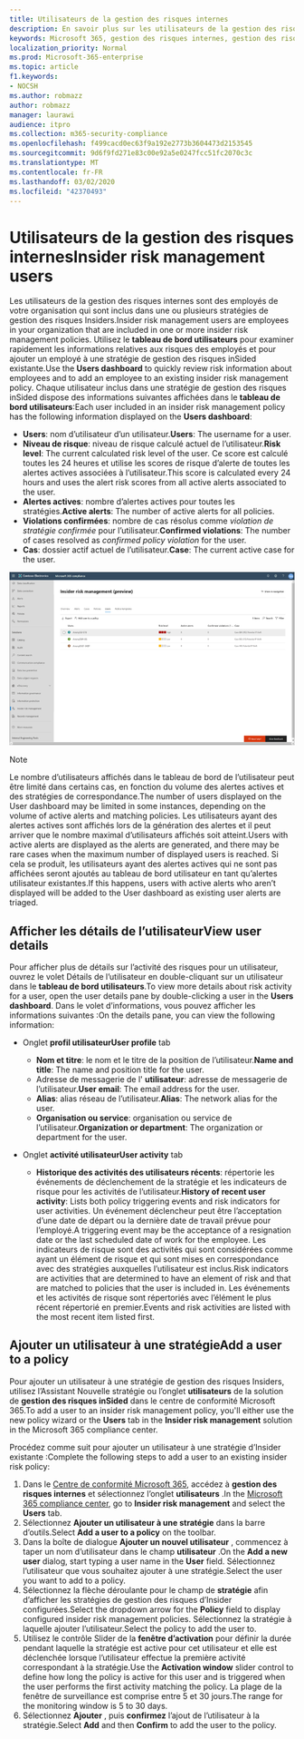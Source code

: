 ```yaml
---
title: Utilisateurs de la gestion des risques internes
description: En savoir plus sur les utilisateurs de la gestion des risques internes dans Microsoft 365
keywords: Microsoft 365, gestion des risques internes, gestion des risques, conformité
localization_priority: Normal
ms.prod: Microsoft-365-enterprise
ms.topic: article
f1.keywords:
- NOCSH
ms.author: robmazz
author: robmazz
manager: laurawi
audience: itpro
ms.collection: m365-security-compliance
ms.openlocfilehash: f499cacd0ec63f9a192e2773b3604473d2153545
ms.sourcegitcommit: 9d6f9fd271e83c00e92a5e0247fcc51fc2070c3c
ms.translationtype: MT
ms.contentlocale: fr-FR
ms.lasthandoff: 03/02/2020
ms.locfileid: "42370493"
---
```

# <a name="insider-risk-management-users"></a><span data-ttu-id="82af2-104">Utilisateurs de la gestion des risques internes</span><span class="sxs-lookup"><span data-stu-id="82af2-104">Insider risk management users</span></span>

<span data-ttu-id="82af2-105">Les utilisateurs de la gestion des risques internes sont des employés de votre organisation qui sont inclus dans une ou plusieurs stratégies de gestion des risques Insiders.</span><span class="sxs-lookup"><span data-stu-id="82af2-105">Insider risk management users are employees in your organization that are included in one or more insider risk management policies.</span></span> <span data-ttu-id="82af2-106">Utilisez le **tableau de bord utilisateurs** pour examiner rapidement les informations relatives aux risques des employés et pour ajouter un employé à une stratégie de gestion des risques inSided existante.</span><span class="sxs-lookup"><span data-stu-id="82af2-106">Use the **Users dashboard** to quickly review risk information about employees and to add an employee to an existing insider risk management policy.</span></span> <span data-ttu-id="82af2-107">Chaque utilisateur inclus dans une stratégie de gestion des risques inSided dispose des informations suivantes affichées dans le **tableau de bord utilisateurs**:</span><span class="sxs-lookup"><span data-stu-id="82af2-107">Each user included in an insider risk management policy has the following information displayed on the **Users dashboard**:</span></span>

- <span data-ttu-id="82af2-108">**Users**: nom d’utilisateur d’un utilisateur.</span><span class="sxs-lookup"><span data-stu-id="82af2-108">**Users**: The username for a user.</span></span>
- <span data-ttu-id="82af2-109">**Niveau de risque**: niveau de risque calculé actuel de l’utilisateur.</span><span class="sxs-lookup"><span data-stu-id="82af2-109">**Risk level**: The current calculated risk level of the user.</span></span> <span data-ttu-id="82af2-110">Ce score est calculé toutes les 24 heures et utilise les scores de risque d’alerte de toutes les alertes actives associées à l’utilisateur.</span><span class="sxs-lookup"><span data-stu-id="82af2-110">This score is calculated every 24 hours and uses the alert risk scores from all active alerts associated to the user.</span></span>
- <span data-ttu-id="82af2-111">**Alertes actives**: nombre d’alertes actives pour toutes les stratégies.</span><span class="sxs-lookup"><span data-stu-id="82af2-111">**Active alerts**: The number of active alerts for all policies.</span></span>
- <span data-ttu-id="82af2-112">**Violations confirmées**: nombre de cas résolus comme *violation de stratégie confirmée* pour l’utilisateur.</span><span class="sxs-lookup"><span data-stu-id="82af2-112">**Confirmed violations**: The number of cases resolved as *confirmed policy violation* for the user.</span></span>
- <span data-ttu-id="82af2-113">**Cas**: dossier actif actuel de l’utilisateur.</span><span class="sxs-lookup"><span data-stu-id="82af2-113">**Case**: The current active case for the user.</span></span>

![Tableau de bord des utilisateurs de gestion des risques Insiders](../media/insider-risk-users-dashboard.png)

>[!NOTE]
><span data-ttu-id="82af2-115">Le nombre d’utilisateurs affichés dans le tableau de bord de l’utilisateur peut être limité dans certains cas, en fonction du volume des alertes actives et des stratégies de correspondance.</span><span class="sxs-lookup"><span data-stu-id="82af2-115">The number of users displayed on the User dashboard may be limited in some instances, depending on the volume of active alerts and matching policies.</span></span> <span data-ttu-id="82af2-116">Les utilisateurs ayant des alertes actives sont affichés lors de la génération des alertes et il peut arriver que le nombre maximal d’utilisateurs affichés soit atteint.</span><span class="sxs-lookup"><span data-stu-id="82af2-116">Users with active alerts are displayed as the alerts are generated, and there may be rare cases when the maximum number of displayed users is reached.</span></span> <span data-ttu-id="82af2-117">Si cela se produit, les utilisateurs ayant des alertes actives qui ne sont pas affichées seront ajoutés au tableau de bord utilisateur en tant qu’alertes utilisateur existantes.</span><span class="sxs-lookup"><span data-stu-id="82af2-117">If this happens, users with active alerts who aren’t displayed will be added to the User dashboard as existing user alerts are triaged.</span></span>

## <a name="view-user-details"></a><span data-ttu-id="82af2-118">Afficher les détails de l’utilisateur</span><span class="sxs-lookup"><span data-stu-id="82af2-118">View user details</span></span>

<span data-ttu-id="82af2-119">Pour afficher plus de détails sur l’activité des risques pour un utilisateur, ouvrez le volet Détails de l’utilisateur en double-cliquant sur un utilisateur dans le **tableau de bord utilisateurs**.</span><span class="sxs-lookup"><span data-stu-id="82af2-119">To view more details about risk activity for a user, open the user details pane by double-clicking a user in the **Users dashboard**.</span></span> <span data-ttu-id="82af2-120">Dans le volet d’informations, vous pouvez afficher les informations suivantes :</span><span class="sxs-lookup"><span data-stu-id="82af2-120">On the details pane, you can view the following information:</span></span>

- <span data-ttu-id="82af2-121">Onglet **profil utilisateur**</span><span class="sxs-lookup"><span data-stu-id="82af2-121">**User profile** tab</span></span>
    - <span data-ttu-id="82af2-122">**Nom et titre**: le nom et le titre de la position de l’utilisateur.</span><span class="sxs-lookup"><span data-stu-id="82af2-122">**Name and title**: The name and position title for the user.</span></span>
    - <span data-ttu-id="82af2-123">Adresse de messagerie de l' **utilisateur**: adresse de messagerie de l’utilisateur.</span><span class="sxs-lookup"><span data-stu-id="82af2-123">**User email**: The email address for the user.</span></span>
    - <span data-ttu-id="82af2-124">**Alias**: alias réseau de l’utilisateur.</span><span class="sxs-lookup"><span data-stu-id="82af2-124">**Alias**: The network alias for the user.</span></span>
    - <span data-ttu-id="82af2-125">**Organisation ou service**: organisation ou service de l’utilisateur.</span><span class="sxs-lookup"><span data-stu-id="82af2-125">**Organization or department**: The organization or department for the user.</span></span>

- <span data-ttu-id="82af2-126">Onglet **activité utilisateur**</span><span class="sxs-lookup"><span data-stu-id="82af2-126">**User activity** tab</span></span>
    - <span data-ttu-id="82af2-127">**Historique des activités des utilisateurs récents**: répertorie les événements de déclenchement de la stratégie et les indicateurs de risque pour les activités de l’utilisateur.</span><span class="sxs-lookup"><span data-stu-id="82af2-127">**History of recent user activity**: Lists both policy triggering events and risk indicators for user activities.</span></span> <span data-ttu-id="82af2-128">Un événement déclencheur peut être l’acceptation d’une date de départ ou la dernière date de travail prévue pour l’employé.</span><span class="sxs-lookup"><span data-stu-id="82af2-128">A triggering event may be the acceptance of a resignation date or the last scheduled date of work for the employee.</span></span> <span data-ttu-id="82af2-129">Les indicateurs de risque sont des activités qui sont considérées comme ayant un élément de risque et qui sont mises en correspondance avec des stratégies auxquelles l’utilisateur est inclus.</span><span class="sxs-lookup"><span data-stu-id="82af2-129">Risk indicators are activities that are determined to have an element of risk and that are matched to policies that the user is included in.</span></span> <span data-ttu-id="82af2-130">Les événements et les activités de risque sont répertoriés avec l’élément le plus récent répertorié en premier.</span><span class="sxs-lookup"><span data-stu-id="82af2-130">Events and risk activities are listed with the most recent item listed first.</span></span>

## <a name="add-a-user-to-a-policy"></a><span data-ttu-id="82af2-131">Ajouter un utilisateur à une stratégie</span><span class="sxs-lookup"><span data-stu-id="82af2-131">Add a user to a policy</span></span>

<span data-ttu-id="82af2-132">Pour ajouter un utilisateur à une stratégie de gestion des risques Insiders, utilisez l’Assistant Nouvelle stratégie ou l’onglet **utilisateurs** de la solution de **gestion des risques inSided** dans le centre de conformité Microsoft 365.</span><span class="sxs-lookup"><span data-stu-id="82af2-132">To add a user to an insider risk management policy, you'll either use the new policy wizard or the **Users** tab in the **Insider risk management** solution in the Microsoft 365 compliance center.</span></span>

<span data-ttu-id="82af2-133">Procédez comme suit pour ajouter un utilisateur à une stratégie d’Insider existante :</span><span class="sxs-lookup"><span data-stu-id="82af2-133">Complete the following steps to add a user to an existing insider risk policy:</span></span>

1. <span data-ttu-id="82af2-134">Dans le [Centre de conformité Microsoft 365](https://compliance.microsoft.com), accédez à **gestion des risques internes** et sélectionnez l’onglet **utilisateurs** .</span><span class="sxs-lookup"><span data-stu-id="82af2-134">In the [Microsoft 365 compliance center](https://compliance.microsoft.com), go to **Insider risk management** and select the **Users** tab.</span></span>
2. <span data-ttu-id="82af2-135">Sélectionnez **Ajouter un utilisateur à une stratégie** dans la barre d’outils.</span><span class="sxs-lookup"><span data-stu-id="82af2-135">Select **Add a user to a policy** on the toolbar.</span></span>
3. <span data-ttu-id="82af2-136">Dans la boîte de dialogue **Ajouter un nouvel utilisateur** , commencez à taper un nom d’utilisateur dans le champ **utilisateur** .</span><span class="sxs-lookup"><span data-stu-id="82af2-136">On the **Add a new user** dialog, start typing a user name in the **User** field.</span></span> <span data-ttu-id="82af2-137">Sélectionnez l’utilisateur que vous souhaitez ajouter à une stratégie.</span><span class="sxs-lookup"><span data-stu-id="82af2-137">Select the user you want to add to a policy.</span></span>
4. <span data-ttu-id="82af2-138">Sélectionnez la flèche déroulante pour le champ de **stratégie** afin d’afficher les stratégies de gestion des risques d’Insider configurées.</span><span class="sxs-lookup"><span data-stu-id="82af2-138">Select the dropdown arrow for the **Policy** field to display configured insider risk management policies.</span></span> <span data-ttu-id="82af2-139">Sélectionnez la stratégie à laquelle ajouter l’utilisateur.</span><span class="sxs-lookup"><span data-stu-id="82af2-139">Select the policy to add the user to.</span></span>
5. <span data-ttu-id="82af2-140">Utilisez le contrôle Slider de la **fenêtre d’activation** pour définir la durée pendant laquelle la stratégie est active pour cet utilisateur et elle est déclenchée lorsque l’utilisateur effectue la première activité correspondant à la stratégie.</span><span class="sxs-lookup"><span data-stu-id="82af2-140">Use the **Activation window** slider control to define how long the policy is active for this user and is triggered when the user performs the first activity matching the policy.</span></span> <span data-ttu-id="82af2-141">La plage de la fenêtre de surveillance est comprise entre 5 et 30 jours.</span><span class="sxs-lookup"><span data-stu-id="82af2-141">The range for the monitoring window is 5 to 30 days.</span></span>
6. <span data-ttu-id="82af2-142">Sélectionnez **Ajouter** , puis **confirmez** l’ajout de l’utilisateur à la stratégie.</span><span class="sxs-lookup"><span data-stu-id="82af2-142">Select **Add** and then **Confirm** to add the user to the policy.</span></span>
